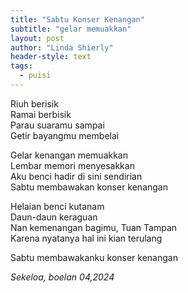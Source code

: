 ```yaml
---
title: "Sabtu Konser Kenangan"
subtitle: "gelar memuakkan"
layout: post
author: "Linda Shierly"
header-style: text
tags:
  - puisi
---
```



Riuh berisik<br>
Ramai berbisik<br>
Parau suaramu sampai<br>
Getir bayangmu membelai<br>

Gelar kenangan memuakkan<br>
Lembar memori menyesakkan<br>
Aku benci hadir di sini sendirian<br>
Sabtu membawakan konser kenangan<br>

Helaian benci kutanam<br>
Daun-daun keraguan <br>
Nan kemenangan bagimu, Tuan Tampan<br>
Karena nyatanya hal ini kian terulang<br>

Sabtu membawakanku konser kenangan<br>

*Sekeloa, boelan 04,2024*
